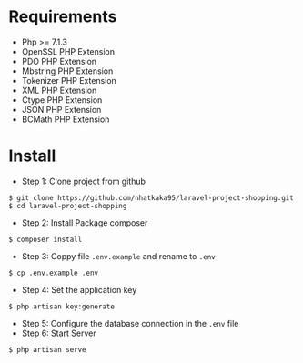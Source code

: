 # Requirements
- Php >= 7.1.3
- OpenSSL PHP Extension
- PDO PHP Extension
- Mbstring PHP Extension
- Tokenizer PHP Extension
- XML PHP Extension
- Ctype PHP Extension
- JSON PHP Extension
- BCMath PHP Extension

# Install
- Step 1: Clone project from github
```
$ git clone https://github.com/nhatkaka95/laravel-project-shopping.git
$ cd laravel-project-shopping
```
- Step 2: Install Package composer
```
$ composer install
```
- Step 3: Coppy file `.env.example` and rename to `.env`
```
$ cp .env.example .env
```
- Step 4: Set the application key
```
$ php artisan key:generate
```
- Step 5: Configure the database connection in the `.env` file
- Step 6: Start Server
```
$ php artisan serve
```
